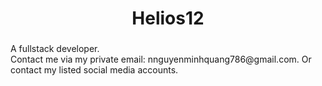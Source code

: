 ###

<h1 align="center">Helios12</h1>

###

<p align="left">
  A fullstack developer.
<br/>
  Contact me via my private email: nnguyenminhquang786@gmail.com. Or contact my listed social media accounts.
</p>

###
